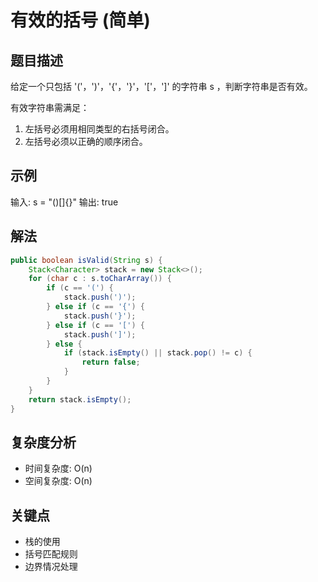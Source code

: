 # 有效的括号 (简单)

## 题目描述
给定一个只包括 '('，')'，'{'，'}'，'['，']' 的字符串 s ，判断字符串是否有效。

有效字符串需满足：
1. 左括号必须用相同类型的右括号闭合。
2. 左括号必须以正确的顺序闭合。

## 示例
输入: s = "()[]{}"
输出: true

## 解法
```java
public boolean isValid(String s) {
    Stack<Character> stack = new Stack<>();
    for (char c : s.toCharArray()) {
        if (c == '(') {
            stack.push(')');
        } else if (c == '{') {
            stack.push('}');
        } else if (c == '[') {
            stack.push(']');
        } else {
            if (stack.isEmpty() || stack.pop() != c) {
                return false;
            }
        }
    }
    return stack.isEmpty();
}
```

## 复杂度分析
- 时间复杂度: O(n)
- 空间复杂度: O(n)

## 关键点
- 栈的使用
- 括号匹配规则
- 边界情况处理
